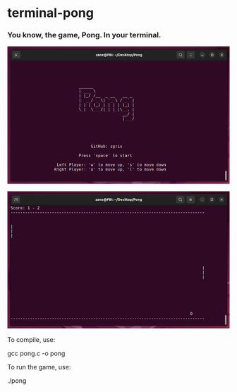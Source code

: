 # terminal-pong
### You know, the game, Pong. In your terminal.

![Title Screen](pong-title-screen.png)

![Real in-game footage](pong-gameplay.png)




To compile, use:

gcc pong.c -o pong



To run the game, use:

./pong

